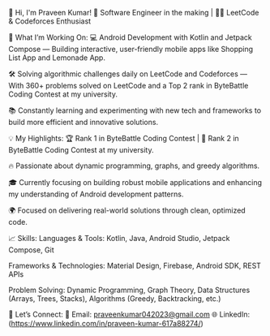 👋 Hi, I'm Praveen Kumar!
🌟 Software Engineer in the making  | 🧑‍💻 LeetCode & Codeforces Enthusiast

🚀 What I’m Working On:
💻 Android Development with Kotlin and Jetpack Compose — Building interactive, user-friendly mobile apps like Shopping List App and Lemonade App.


🛠️ Solving algorithmic challenges daily on LeetCode and Codeforces — With 360+ problems solved on LeetCode and a Top 2 rank in ByteBattle Coding Contest at my university.


📚 Constantly learning and experimenting with new tech and frameworks to build more efficient and innovative solutions.

💡 My Highlights:
🏆 Rank 1 in ByteBattle Coding Contest | 🥈 Rank 2 in ByteBattle Coding Contest at my university.


🔥 Passionate about dynamic programming, graphs, and greedy algorithms.


🎓 Currently focusing on building robust mobile applications and enhancing my understanding of Android development patterns.


🌍 Focused on delivering real-world solutions through clean, optimized code.

📈 Skills:
Languages & Tools: Kotlin, Java, Android Studio, Jetpack Compose, Git


Frameworks & Technologies: Material Design, Firebase, Android SDK, REST APIs


Problem Solving: Dynamic Programming, Graph Theory, Data Structures (Arrays, Trees, Stacks), Algorithms (Greedy, Backtracking, etc.)

📢 Let’s Connect:
📧 Email: praveenkumar042023@gmail.com
🌐 LinkedIn:(https://www.linkedin.com/in/praveen-kumar-617a88274/)

<!---
Praveenkumar02023/Praveenkumar02023 is a ✨ special ✨ repository because its `README.md` (this file) appears on your GitHub profile.
You can click the Preview link to take a look at your changes.
--->

